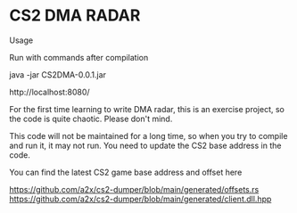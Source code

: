 # CS2 DMA RADAR

Usage

Run with commands after compilation

java -jar CS2DMA-0.0.1.jar

http://localhost:8080/

For the first time learning to write DMA radar, this is an exercise project, so the code is quite chaotic. Please don't mind.

This code will not be maintained for a long time, so when you try to compile and run it, it may not run. You need to update the CS2 base address in the code.

You can find the latest CS2 game base address and offset here

https://github.com/a2x/cs2-dumper/blob/main/generated/offsets.rs
https://github.com/a2x/cs2-dumper/blob/main/generated/client.dll.hpp
